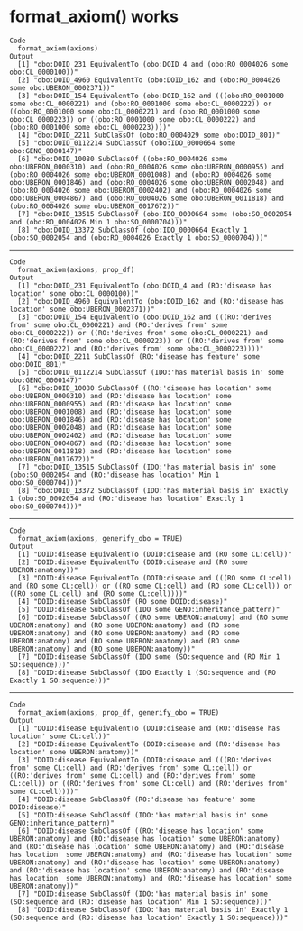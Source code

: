# format_axiom() works

    Code
      format_axiom(axioms)
    Output
      [1] "obo:DOID_231 EquivalentTo (obo:DOID_4 and (obo:RO_0004026 some obo:CL_0000100))"                                                                                                                                                                                                                                                                                                                                                             
      [2] "obo:DOID_4960 EquivalentTo (obo:DOID_162 and (obo:RO_0004026 some obo:UBERON_0002371))"                                                                                                                                                                                                                                                                                                                                                      
      [3] "obo:DOID_154 EquivalentTo (obo:DOID_162 and (((obo:RO_0001000 some obo:CL_0000221) and (obo:RO_0001000 some obo:CL_0000222)) or ((obo:RO_0001000 some obo:CL_0000221) and (obo:RO_0001000 some obo:CL_0000223)) or ((obo:RO_0001000 some obo:CL_0000222) and (obo:RO_0001000 some obo:CL_0000223))))"                                                                                                                                        
      [4] "obo:DOID_2211 SubClassOf (obo:RO_0004029 some obo:DOID_801)"                                                                                                                                                                                                                                                                                                                                                                                 
      [5] "obo:DOID_0112214 SubClassOf (obo:IDO_0000664 some obo:GENO_0000147)"                                                                                                                                                                                                                                                                                                                                                                         
      [6] "obo:DOID_10080 SubClassOf ((obo:RO_0004026 some obo:UBERON_0000310) and (obo:RO_0004026 some obo:UBERON_0000955) and (obo:RO_0004026 some obo:UBERON_0001008) and (obo:RO_0004026 some obo:UBERON_0001846) and (obo:RO_0004026 some obo:UBERON_0002048) and (obo:RO_0004026 some obo:UBERON_0002402) and (obo:RO_0004026 some obo:UBERON_0004867) and (obo:RO_0004026 some obo:UBERON_0011818) and (obo:RO_0004026 some obo:UBERON_0017672))"
      [7] "obo:DOID_13515 SubClassOf (obo:IDO_0000664 some (obo:SO_0002054 and (obo:RO_0004026 Min 1 obo:SO_0000704)))"                                                                                                                                                                                                                                                                                                                                 
      [8] "obo:DOID_13372 SubClassOf (obo:IDO_0000664 Exactly 1 (obo:SO_0002054 and (obo:RO_0004026 Exactly 1 obo:SO_0000704)))"                                                                                                                                                                                                                                                                                                                        

---

    Code
      format_axiom(axioms, prop_df)
    Output
      [1] "obo:DOID_231 EquivalentTo (obo:DOID_4 and (RO:'disease has location' some obo:CL_0000100))"                                                                                                                                                                                                                                                                                                                                                                                                                                                     
      [2] "obo:DOID_4960 EquivalentTo (obo:DOID_162 and (RO:'disease has location' some obo:UBERON_0002371))"                                                                                                                                                                                                                                                                                                                                                                                                                                              
      [3] "obo:DOID_154 EquivalentTo (obo:DOID_162 and (((RO:'derives from' some obo:CL_0000221) and (RO:'derives from' some obo:CL_0000222)) or ((RO:'derives from' some obo:CL_0000221) and (RO:'derives from' some obo:CL_0000223)) or ((RO:'derives from' some obo:CL_0000222) and (RO:'derives from' some obo:CL_0000223))))"                                                                                                                                                                                                                         
      [4] "obo:DOID_2211 SubClassOf (RO:'disease has feature' some obo:DOID_801)"                                                                                                                                                                                                                                                                                                                                                                                                                                                                          
      [5] "obo:DOID_0112214 SubClassOf (IDO:'has material basis in' some obo:GENO_0000147)"                                                                                                                                                                                                                                                                                                                                                                                                                                                                
      [6] "obo:DOID_10080 SubClassOf ((RO:'disease has location' some obo:UBERON_0000310) and (RO:'disease has location' some obo:UBERON_0000955) and (RO:'disease has location' some obo:UBERON_0001008) and (RO:'disease has location' some obo:UBERON_0001846) and (RO:'disease has location' some obo:UBERON_0002048) and (RO:'disease has location' some obo:UBERON_0002402) and (RO:'disease has location' some obo:UBERON_0004867) and (RO:'disease has location' some obo:UBERON_0011818) and (RO:'disease has location' some obo:UBERON_0017672))"
      [7] "obo:DOID_13515 SubClassOf (IDO:'has material basis in' some (obo:SO_0002054 and (RO:'disease has location' Min 1 obo:SO_0000704)))"                                                                                                                                                                                                                                                                                                                                                                                                             
      [8] "obo:DOID_13372 SubClassOf (IDO:'has material basis in' Exactly 1 (obo:SO_0002054 and (RO:'disease has location' Exactly 1 obo:SO_0000704)))"                                                                                                                                                                                                                                                                                                                                                                                                    

---

    Code
      format_axiom(axioms, generify_obo = TRUE)
    Output
      [1] "DOID:disease EquivalentTo (DOID:disease and (RO some CL:cell))"                                                                                                                                                                                                                            
      [2] "DOID:disease EquivalentTo (DOID:disease and (RO some UBERON:anatomy))"                                                                                                                                                                                                                     
      [3] "DOID:disease EquivalentTo (DOID:disease and (((RO some CL:cell) and (RO some CL:cell)) or ((RO some CL:cell) and (RO some CL:cell)) or ((RO some CL:cell) and (RO some CL:cell))))"                                                                                                        
      [4] "DOID:disease SubClassOf (RO some DOID:disease)"                                                                                                                                                                                                                                            
      [5] "DOID:disease SubClassOf (IDO some GENO:inheritance_pattern)"                                                                                                                                                                                                                               
      [6] "DOID:disease SubClassOf ((RO some UBERON:anatomy) and (RO some UBERON:anatomy) and (RO some UBERON:anatomy) and (RO some UBERON:anatomy) and (RO some UBERON:anatomy) and (RO some UBERON:anatomy) and (RO some UBERON:anatomy) and (RO some UBERON:anatomy) and (RO some UBERON:anatomy))"
      [7] "DOID:disease SubClassOf (IDO some (SO:sequence and (RO Min 1 SO:sequence)))"                                                                                                                                                                                                               
      [8] "DOID:disease SubClassOf (IDO Exactly 1 (SO:sequence and (RO Exactly 1 SO:sequence)))"                                                                                                                                                                                                      

---

    Code
      format_axiom(axioms, prop_df, generify_obo = TRUE)
    Output
      [1] "DOID:disease EquivalentTo (DOID:disease and (RO:'disease has location' some CL:cell))"                                                                                                                                                                                                                                                                                                                                                                                                                    
      [2] "DOID:disease EquivalentTo (DOID:disease and (RO:'disease has location' some UBERON:anatomy))"                                                                                                                                                                                                                                                                                                                                                                                                             
      [3] "DOID:disease EquivalentTo (DOID:disease and (((RO:'derives from' some CL:cell) and (RO:'derives from' some CL:cell)) or ((RO:'derives from' some CL:cell) and (RO:'derives from' some CL:cell)) or ((RO:'derives from' some CL:cell) and (RO:'derives from' some CL:cell))))"                                                                                                                                                                                                                             
      [4] "DOID:disease SubClassOf (RO:'disease has feature' some DOID:disease)"                                                                                                                                                                                                                                                                                                                                                                                                                                     
      [5] "DOID:disease SubClassOf (IDO:'has material basis in' some GENO:inheritance_pattern)"                                                                                                                                                                                                                                                                                                                                                                                                                      
      [6] "DOID:disease SubClassOf ((RO:'disease has location' some UBERON:anatomy) and (RO:'disease has location' some UBERON:anatomy) and (RO:'disease has location' some UBERON:anatomy) and (RO:'disease has location' some UBERON:anatomy) and (RO:'disease has location' some UBERON:anatomy) and (RO:'disease has location' some UBERON:anatomy) and (RO:'disease has location' some UBERON:anatomy) and (RO:'disease has location' some UBERON:anatomy) and (RO:'disease has location' some UBERON:anatomy))"
      [7] "DOID:disease SubClassOf (IDO:'has material basis in' some (SO:sequence and (RO:'disease has location' Min 1 SO:sequence)))"                                                                                                                                                                                                                                                                                                                                                                               
      [8] "DOID:disease SubClassOf (IDO:'has material basis in' Exactly 1 (SO:sequence and (RO:'disease has location' Exactly 1 SO:sequence)))"                                                                                                                                                                                                                                                                                                                                                                      

